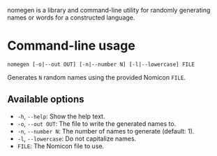 nomegen is a library and command-line utility for randomly generating names or
words for a constructed language.

# Command-line usage

```
nomegen [-o|--out OUT] [-n|--number N] [-l|--lowercase] FILE
```

Generates `N` random names using the provided Nomicon `FILE`.

## Available options
- `-h`, `--help`: Show the help text.
- `-o`, `--out OUT`: The file to write the generated names to.
- `-n`, `--number N`: The number of names to generate (default: 1).
- `-l`, `--lowercase`: Do not capitalize names.
- `FILE`: The Nomicon file to use.

